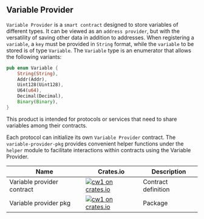 ## Variable Provider

`Variable Provider` is a `smart contract` designed to store variables of different types. It can be viewed as an `address provider`, but with the versatility of saving other data in addition to addresses. When registering a `variable`, a `key` must be provided in `String` format, while the `variable` to be stored is of type `Variable`. The `Variable` type is an enumerator that allows the following variants:

```rust
pub enum Variable {
    String(String),
    Addr(Addr),
    Uint128(Uint128),
    U64(u64),
    Decimal(Decimal),
    Binary(Binary),
}
```

This product is intended for protocols or services that need to share variables among their contracts.

Each protocol can initialize its own `Variable Provider` contract. The `variable-provider-pkg` provides convenient helper functions under the `helper` module to facilitate interactions within contracts using the Variable Provider.

| Name | Crates.io | Description |
|------|-----------|-------------|
| Variable provider contract | [![cw1 on crates.io](https://img.shields.io/crates/v/variable-provider.svg)](https://crates.io/crates/variable-provider) | Contract definition
| Variable provider pkg | [![cw1 on crates.io](https://img.shields.io/crates/v/variable-provider-pkg.svg)](https://crates.io/crates/variable-provider-pkg) | Package
